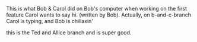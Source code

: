 This is what Bob & Carol did on Bob's computer when working on the first feature
Carol wants to say hi. (written by Bob). Actually, on b-and-c-branch Carol is typing, and Bob is chillaxin' 


this is the Ted and Allice branch and is super good.